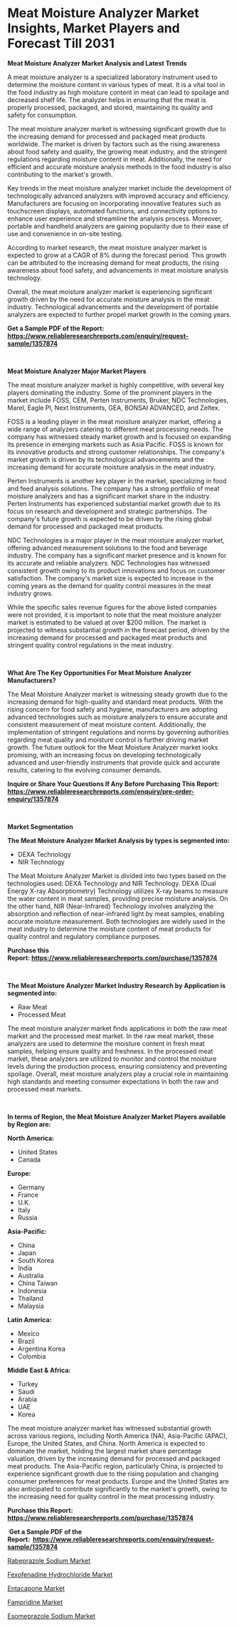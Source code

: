 <p><h1>Meat Moisture Analyzer Market Insights, Market Players and Forecast Till 2031</h1></p><p><strong>Meat Moisture Analyzer Market Analysis and Latest Trends</strong></p>
<p><p>A meat moisture analyzer is a specialized laboratory instrument used to determine the moisture content in various types of meat. It is a vital tool in the food industry as high moisture content in meat can lead to spoilage and decreased shelf life. The analyzer helps in ensuring that the meat is properly processed, packaged, and stored, maintaining its quality and safety for consumption.</p><p>The meat moisture analyzer market is witnessing significant growth due to the increasing demand for processed and packaged meat products worldwide. The market is driven by factors such as the rising awareness about food safety and quality, the growing meat industry, and the stringent regulations regarding moisture content in meat. Additionally, the need for efficient and accurate moisture analysis methods in the food industry is also contributing to the market's growth.</p><p>Key trends in the meat moisture analyzer market include the development of technologically advanced analyzers with improved accuracy and efficiency. Manufacturers are focusing on incorporating innovative features such as touchscreen displays, automated functions, and connectivity options to enhance user experience and streamline the analysis process. Moreover, portable and handheld analyzers are gaining popularity due to their ease of use and convenience in on-site testing.</p><p>According to market research, the meat moisture analyzer market is expected to grow at a CAGR of 8% during the forecast period. This growth can be attributed to the increasing demand for meat products, the rising awareness about food safety, and advancements in meat moisture analysis technology.</p><p>Overall, the meat moisture analyzer market is experiencing significant growth driven by the need for accurate moisture analysis in the meat industry. Technological advancements and the development of portable analyzers are expected to further propel market growth in the coming years.</p></p>
<p><strong>Get a Sample PDF of the Report:&nbsp; <a href="https://www.reliableresearchreports.com/enquiry/request-sample/1357874">https://www.reliableresearchreports.com/enquiry/request-sample/1357874</a></strong></p>
<p>&nbsp;</p>
<p><strong>Meat Moisture Analyzer Major Market Players</strong></p>
<p><p>The meat moisture analyzer market is highly competitive, with several key players dominating the industry. Some of the prominent players in the market include FOSS, CEM, Perten Instruments, Bruker, NDC Technologies, Marel, Eagle PI, Next Instruments, GEA, BONSAI ADVANCED, and Zeltex.</p><p>FOSS is a leading player in the meat moisture analyzer market, offering a wide range of analyzers catering to different meat processing needs. The company has witnessed steady market growth and is focused on expanding its presence in emerging markets such as Asia Pacific. FOSS is known for its innovative products and strong customer relationships. The company's market growth is driven by its technological advancements and the increasing demand for accurate moisture analysis in the meat industry.</p><p>Perten Instruments is another key player in the market, specializing in food and feed analysis solutions. The company has a strong portfolio of meat moisture analyzers and has a significant market share in the industry. Perten Instruments has experienced substantial market growth due to its focus on research and development and strategic partnerships. The company's future growth is expected to be driven by the rising global demand for processed and packaged meat products.</p><p>NDC Technologies is a major player in the meat moisture analyzer market, offering advanced measurement solutions to the food and beverage industry. The company has a significant market presence and is known for its accurate and reliable analyzers. NDC Technologies has witnessed consistent growth owing to its product innovations and focus on customer satisfaction. The company's market size is expected to increase in the coming years as the demand for quality control measures in the meat industry grows.</p><p>While the specific sales revenue figures for the above listed companies were not provided, it is important to note that the meat moisture analyzer market is estimated to be valued at over $200 million. The market is projected to witness substantial growth in the forecast period, driven by the increasing demand for processed and packaged meat products and stringent quality control regulations in the meat industry.</p></p>
<p>&nbsp;</p>
<p><strong>What Are The Key Opportunities For Meat Moisture Analyzer Manufacturers?</strong></p>
<p><p>The Meat Moisture Analyzer market is witnessing steady growth due to the increasing demand for high-quality and standard meat products. With the rising concern for food safety and hygiene, manufacturers are adopting advanced technologies such as moisture analyzers to ensure accurate and consistent measurement of meat moisture content. Additionally, the implementation of stringent regulations and norms by governing authorities regarding meat quality and moisture control is further driving market growth. The future outlook for the Meat Moisture Analyzer market looks promising, with an increasing focus on developing technologically advanced and user-friendly instruments that provide quick and accurate results, catering to the evolving consumer demands.</p></p>
<p><strong>Inquire or Share Your Questions If Any Before Purchasing This Report: <a href="https://www.reliableresearchreports.com/enquiry/pre-order-enquiry/1357874">https://www.reliableresearchreports.com/enquiry/pre-order-enquiry/1357874</a></strong></p>
<p>&nbsp;</p>
<p><strong>Market Segmentation</strong></p>
<p><strong>The Meat Moisture Analyzer Market Analysis by types is segmented into:</strong></p>
<p><ul><li>DEXA Technology</li><li>NIR Technology</li></ul></p>
<p><p>The Meat Moisture Analyzer Market is divided into two types based on the technologies used: DEXA Technology and NIR Technology. DEXA (Dual Energy X-ray Absorptiometry) Technology utilizes X-ray beams to measure the water content in meat samples, providing precise moisture analysis. On the other hand, NIR (Near-Infrared) Technology involves analyzing the absorption and reflection of near-infrared light by meat samples, enabling accurate moisture measurement. Both technologies are widely used in the meat industry to determine the moisture content of meat products for quality control and regulatory compliance purposes.</p></p>
<p><strong>Purchase this Report:&nbsp;<a href="https://www.reliableresearchreports.com/purchase/1357874">https://www.reliableresearchreports.com/purchase/1357874</a></strong></p>
<p>&nbsp;</p>
<p><strong>The Meat Moisture Analyzer Market Industry Research by Application is segmented into:</strong></p>
<p><ul><li>Raw Meat</li><li>Processed Meat</li></ul></p>
<p><p>The meat moisture analyzer market finds applications in both the raw meat market and the processed meat market. In the raw meat market, these analyzers are used to determine the moisture content in fresh meat samples, helping ensure quality and freshness. In the processed meat market, these analyzers are utilized to monitor and control the moisture levels during the production process, ensuring consistency and preventing spoilage. Overall, meat moisture analyzers play a crucial role in maintaining high standards and meeting consumer expectations in both the raw and processed meat markets.</p></p>
<p>&nbsp;</p>
<p><strong>In terms of Region, the Meat Moisture Analyzer Market Players available by Region are:</strong></p>
<p>
    <p> <strong> North America: </strong>
        <ul>
            <li>United States</li>
            <li>Canada</li>
        </ul>
        </p> 
    <p> <strong> Europe: </strong>
        <ul>
            <li>Germany</li>
            <li>France</li>
            <li>U.K.</li>
            <li>Italy</li>
            <li>Russia</li>
        </ul>
        </p> 
    <p> <strong> Asia-Pacific: </strong>
        <ul>
            <li>China</li>
            <li>Japan</li>
            <li>South Korea</li>
            <li>India</li>
            <li>Australia</li>
            <li>China Taiwan</li>
            <li>Indonesia</li>
            <li>Thailand</li>
            <li>Malaysia</li>
        </ul>
        </p> 
    <p> <strong> Latin America: </strong>
        <ul>
            <li>Mexico</li>
            <li>Brazil</li>
            <li>Argentina Korea</li>
            <li>Colombia</li>
        </ul>
        </p> 
    <p> <strong> Middle East & Africa: </strong>
        <ul>
            <li>Turkey</li>
            <li>Saudi</li>
            <li>Arabia</li>
            <li>UAE</li>
            <li>Korea</li>
        </ul>
    </p>
    </p>
<p><p>The meat moisture analyzer market has witnessed substantial growth across various regions, including North America (NA), Asia-Pacific (APAC), Europe, the United States, and China. North America is expected to dominate the market, holding the largest market share percentage valuation, driven by the increasing demand for processed and packaged meat products. The Asia-Pacific region, particularly China, is projected to experience significant growth due to the rising population and changing consumer preferences for meat products. Europe and the United States are also anticipated to contribute significantly to the market's growth, owing to the increasing need for quality control in the meat processing industry.</p></p>
<p><strong>Purchase this Report: <a href="https://www.reliableresearchreports.com/purchase/1357874">https://www.reliableresearchreports.com/purchase/1357874</a></strong></p>
<p>&nbsp;<strong>Get a Sample PDF of the Report:&nbsp;&nbsp;<a href="https://www.reliableresearchreports.com/enquiry/request-sample/1357874">https://www.reliableresearchreports.com/enquiry/request-sample/1357874</a></strong></p>
<p><strong></strong></p>
<p><p><a href="https://medium.com/@anilaxhafa2022/rabeprazole-sodium-market-analysis-its-cagr-market-segmentation-and-global-industry-overview-4487c2bf62e4">Rabeprazole Sodium Market</a></p><p><a href="https://medium.com/@anilaxhafa2022/fexofenadine-hydrochloride-market-trends-and-market-analysis-forecasted-for-period-2023-2030-998a48136070">Fexofenadine Hydrochloride Market</a></p><p><a href="https://medium.com/@anilaxhafa2022/entacapone-market-outlook-industry-overview-and-forecast-2023-to-2030-1c66e73abc92">Entacapone Market</a></p><p><a href="https://medium.com/@anilaxhafa2022/fampridine-market-insight-market-trends-growth-forecasted-from-2023-to-2030-c071971b1c1b">Fampridine Market</a></p><p><a href="https://medium.com/@anilaxhafa2022/esomeprazole-sodium-market-analysis-its-cagr-market-segmentation-and-global-industry-overview-c531c158a700">Esomeprazole Sodium Market</a></p></p>